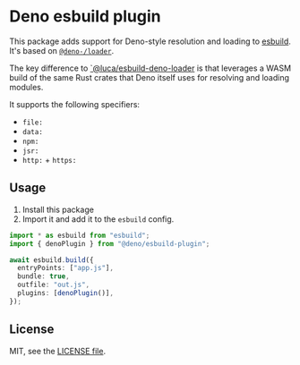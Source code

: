# Deno esbuild plugin

This package adds support for Deno-style resolution and loading to [esbuild](https://esbuild.github.io/). It's based on [`@deno-/loader`](https://jsr.io/@deno/loader).

The key difference to [`@luca/esbuild-deno-loader](https://jsr.io/@luca/esbuild-deno-loader) is that leverages a WASM build of the same Rust crates that Deno itself uses for resolving and loading modules.

It supports the following specifiers:

- `file:`
- `data:`
- `npm:`
- `jsr:`
- `http:` + `https:`

## Usage

1. Install this package
2. Import it and add it to the `esbuild` config.

```ts
import * as esbuild from "esbuild";
import { denoPlugin } from "@deno/esbuild-plugin";

await esbuild.build({
  entryPoints: ["app.js"],
  bundle: true,
  outfile: "out.js",
  plugins: [denoPlugin()],
});
```

## License

MIT, see the [LICENSE file](./LICENSE).
